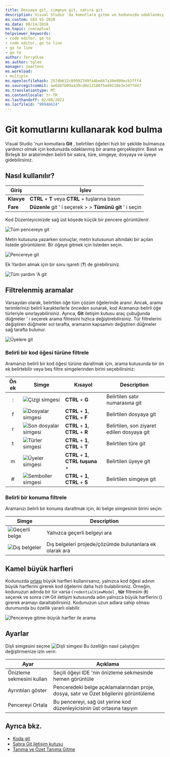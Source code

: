 ```yaml
---
title: Dosyaya git, simgeye git, satıra git
description: Visual Studio 'da komutlara gitme ve kodunuzda odaklanmış aramalar gerçekleştirmek için bunları nasıl kullanabileceğiniz hakkında bilgi edinin.
ms.custom: SEO-VS-2020
ms.date: 08/14/2018
ms.topic: conceptual
helpviewer_keywords:
- code editor, go to
- code editor, go to line
- go to line
- go to
author: TerryGLee
ms.author: tglee
manager: jmartens
ms.workload:
- multiple
ms.openlocfilehash: 257db632c095027d9fa4be667a30e809ecb2fff4
ms.sourcegitcommit: ae6d47b09a439cd0e13180f5e89510e3e347fd47
ms.translationtype: MT
ms.contentlocale: tr-TR
ms.lasthandoff: 02/08/2021
ms.locfileid: "99946624"
---
```

# <a name="find-code-using-go-to-commands"></a>Git komutlarını kullanarak kod bulma

Visual Studio 'nun komutlara **Git** , belirtilen öğeleri hızlı bir şekilde bulmanıza yardımcı olmak için kodunuzda odaklanmış bir arama gerçekleştirir. Basit ve Birleşik bir arabirimden belirli bir satıra, türe, simgeye, dosyaya ve üyeye gidebilirsiniz.

## <a name="how-to-use-it"></a>Nasıl kullanılır?

Giriş | İşlev
------------ | ---
**Klavye** | **CTRL** + **T** veya **CTRL** +  tuşlarına basın
**Fare** | **Düzenle** git ' i seçerek  >    >  **Tümünü git** ' i seçin

Kod Düzenleyicinizde sağ üst köşede küçük bir pencere görüntülenir.

![Tüm pencereye git](media/go-to-all.png)

Metin kutusuna yazarken sonuçlar, metin kutusunun altındaki bir açılan listede görüntülenir. Bir öğeye gitmek için listeden seçin.

![Pencereye git](../ide/media/vside_navigatetowindow.png)

Ek Yardım almak için bir soru işareti (**?**) de girebilirsiniz.

![Tüm yardım 'A git](media/go-to-all-help.png)

## <a name="filtered-searches"></a>Filtrelenmiş aramalar

Varsayılan olarak, belirtilen öğe tüm çözüm öğelerinde aranır. Ancak, arama terimlerinizi belirli karakterlerle önceden sunarak, kod Aramanızı belirli öğe türleriyle sınırlayabilirsiniz. Ayrıca, **Git** iletişim kutusu araç çubuğunda düğmeler ' i seçerek arama filtresini hızlıca değiştirebilirsiniz. Tür filtrelerini değiştiren düğmeler sol tarafta, aramanın kapsamını değiştiren düğmeler sağ tarafta bulunur.

![Üyelere git](../ide/media/vside_navigation_toolbar.png)

### <a name="filter-to-a-specific-type-of-code-element"></a>Belirli bir kod öğesi türüne filtrele

Aramanızı belirli bir kod öğesi türüne daraltmak için, arama kutusunda bir ön ek belirtebilir veya beş filtre simgelerinden birini seçebilirsiniz:

Ön ek | Simge | Kısayol | Description
:-: | - | - | -
:| ![Çizgi simgesi](media/gotoall-line-icon.png) | **CTRL** + **G** | Belirtilen satır numarasına git
f| ![Dosyalar simgesi](media/gotoall-files-icon.png) | **CTRL** + **1**, **CTRL** + **F** | Belirtilen dosyaya git
r| ![Son dosyalar simgesi](media/gotoall-recent-files-icon.png) | **CTRL** + **1**, **CTRL** + **R** | Belirtilen, son ziyaret edilen dosyaya git
t| ![Türler simgesi](media/gotoall-types-icon.png) | **CTRL** + **1**, **CTRL** + **T** | Belirtilen türe git
m| ![Üyeler simgesi](media/gotoall-members-icon.png) | **CTRL** + **1**, **CTRL tuşuna** +  | Belirtilen üyeye git
\#| ![Semboller simgesi](media/gotoall-symbols-icon.png) | **CTRL** + **1**, **CTRL** + **S** | Belirtilen simgeye git

### <a name="filter-to-a-specific-location"></a>Belirli bir konuma filtrele

Aramanızı belirli bir konuma daraltmak için, iki belge simgesinin birini seçin:

Simge | Description
---- | ---
![Geçerli belge](media/gotoall_currentdocument.png) | Yalnızca geçerli belgeyi ara
![Dış belgeler](media/gotoall_external.png) | Dış belgeleri projede/çözümde bulunanlara ek olarak ara

## <a name="camel-casing"></a>Kamel büyük harfleri

Kodunuzda [ortası](https://en.wikipedia.org/wiki/Camel_case) büyük harfleri kullanırsanız, yalnızca kod öğesi adının büyük harflerini girerek kod öğelerini daha hızlı bulabilirsiniz. Örneğin, kodunuzun adında bir tür varsa `CredentialViewModel` , **tür** filtresini (**t**) seçerek ve sonra `CVM` Git iletişim kutusunda adın yalnızca büyük harflerini () girerek aramayı daraltabilirsiniz. Kodunuzun uzun adlara sahip olması durumunda bu özellik yararlı olabilir.

![Pencereye gitme-büyük harfler ile arama](../ide/media/vside_capitalsearch.png)

## <a name="settings"></a>Ayarlar

Dişli simgesini seçme ![Dişli simgesi](media/gotoall_gear.png) Bu özelliğin nasıl çalıştığını değiştirmenize izin verir:

Ayar | Açıklama
------- | ---
Önizleme sekmesini kullan | Seçili öğeyi IDE 'nin önizleme sekmesinde hemen görüntüle
Ayrıntıları göster | Penceredeki belge açıklamalarından proje, dosya, satır ve Özet bilgilerini görüntüleme
Pencereyi Ortala | Bu pencereyi, sağ üst yerine kod düzenleyicisinin üst ortasına taşıyın

## <a name="see-also"></a>Ayrıca bkz.

- [Koda git](../ide/navigating-code.md)
- [Satıra Git iletişim kutusu](../ide/reference/go-to-line.md)
- [Tanıma ve Özet Tanıma Gitme](../ide/go-to-and-peek-definition.md)
